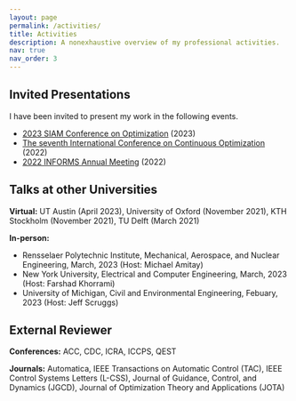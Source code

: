 ```yaml
---
layout: page
permalink: /activities/
title: Activities
description: A nonexhaustive overview of my professional activities.
nav: true
nav_order: 3
---
```


Invited Presentations
------
I have been invited to present my work in the following events.

- [2023 SIAM Conference on Optimization](https://www.siam.org/conferences/cm/conference/op23) (2023)
- [The seventh International Conference on Continuous Optimization](https://iccopt2022.lehigh.edu) (2022)
- [2022 INFORMS Annual Meeting](https://meetings.informs.org/wordpress/indianapolis2022/) (2022)


Talks at other Universities
------
**Virtual:** UT Austin (April 2023), University of Oxford (November 2021), KTH Stockholm (November 2021), TU Delft (March 2021) 

**In-person:** 
- Rensselaer Polytechnic Institute, Mechanical, Aerospace, and Nuclear Engineering, March, 2023 (Host: Michael Amitay)
- New York University, Electrical and Computer Engineering, March, 2023 (Host: Farshad Khorrami)
- University of Michigan, Civil and Environmental Engineering, Febuary, 2023 (Host: Jeff Scruggs)


External Reviewer
------
**Conferences:** ACC, CDC, ICRA, ICCPS, QEST

**Journals:** Automatica, IEEE Transactions on Automatic Control (TAC), IEEE Control Systems Letters (L-CSS), Journal of Guidance, Control, and Dynamics (JGCD), Journal of Optimization Theory and Applications (JOTA)
